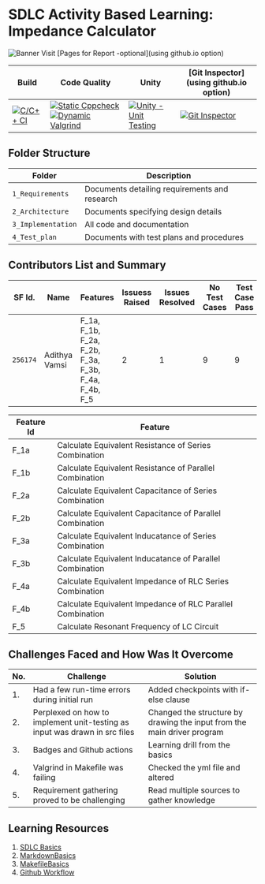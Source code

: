 # SDLC Activity Based Learning: Impedance Calculator
![Banner](https://github.com/ar4240/ImpCalc/blob/main/1_Requirements/logo1.jpeg)
Visit [Pages for Report -optional](using github.io option)

Build | Code Quality | Unity | [Git Inspector](using github.io option)
------|----------|-------|--------------
[![C/C++ CI](https://github.com/ar4240/ImpCalc/actions/workflows/c-cpp.yml/badge.svg)](https://github.com/ar4240/ImpCalc/actions/workflows/c-cpp.yml) | [![Static Cppcheck](https://github.com/ar4240/ImpCalc/actions/workflows/cppcheck.yml/badge.svg)](https://github.com/ar4240/ImpCalc/actions/workflows/cppcheck.yml) [![Dynamic Valgrind](https://github.com/ar4240/ImpCalc/actions/workflows/CodeQuality_Dynamic.yml/badge.svg)](https://github.com/ar4240/ImpCalc/actions/workflows/CodeQuality_Dynamic.yml)| [![Unity - Unit Testing](https://github.com/ar4240/ImpCalc/actions/workflows/unity.yml/badge.svg)](https://github.com/ar4240/ImpCalc/actions/workflows/unity.yml)| [![Git Inspector](https://github.com/ar4240/ImpCalc/actions/workflows/gitinspector.yml/badge.svg)](https://github.com/ar4240/ImpCalc/actions/workflows/gitinspector.yml)

## Folder Structure
Folder             | Description
-------------------| ----------------------------------------------- 
`1_Requirements`   | Documents detailing requirements and research
`2_Architecture`   | Documents specifying design details
`3_Implementation` | All code and documentation
`4_Test_plan`      | Documents with test plans and procedures

## Contributors List and Summary
SF Id. |  Name   |    Features    | Issuess Raised |Issues Resolved|No Test Cases|Test Case Pass
-------|---------|----------------|----------------|---------------|-------------|--------------
`256174` |   Adithya Vamsi  | F_1a, F_1b, F_2a, F_2b, F_3a, F_3b, F_4a, F_4b, F_5    | 2     | 1   |9   |9     
 
| Feature Id | Feature |
| -----------|---------|
|F_1a| Calculate Equivalent Resistance of Series Combination |
|F_1b| Calculate Equivalent Resistance of Parallel Combination |
|F_2a| Calculate Equivalent Capacitance of Series Combination |
|F_2b| Calculate Equivalent Capacitance of Parallel Combination |
|F_3a| Calculate Equivalent Inducatance of Series Combination |
|F_3b| Calculate Equivalent Inducatance of Parallel Combination |
|F_4a| Calculate Equivalent Impedance of RLC Series Combination |
|F_4b| Calculate Equivalent Impedance of RLC Parallel Combination |
|F_5| Calculate Resonant Frequency of LC Circuit |


## Challenges Faced and How Was It Overcome
| No. | Challenge | Solution
|-----|-----------|--------
|1. | Had a few run-time errors during initial run | Added checkpoints with if-else clause 
|2. | Perplexed on how to implement unit-testing as input was drawn in src files | Changed the structure by drawing the input from the main driver program 
|3. | Badges and Github actions | Learning drill from the basics 
|4. | Valgrind in Makefile was failing | Checked the yml file and altered
|5. | Requirement gathering proved to be challenging | Read multiple sources to gather knowledge

## Learning Resources
1. [SDLC Basics](https://www.javatpoint.com/software-development-life-cycle)
2. [MarkdownBasics](https://guides.github.com/features/mastering-markdown/)
3. [MakefileBasics](https://www.tutorialspoint.com/makefile/index.htm)
4. [Github Workflow](https://docs.github.com/en/actions/learn-github-action)

